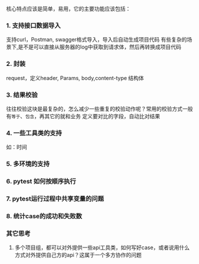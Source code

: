 核心特点应该是简单，易用，它的主要功能应该包括：
### 1. 支持接口数据导入
支持curl，Postman, swagger格式导入，导入后自动生成项目代码
有些复杂的场景下,是不是可以直接从服务器的log中获取到请求体，然后再转换成项目代码
### 2. 封装
request，定义header, Params, body,content-type 结构体
### 3. 结果校验
往往校验这块是最复杂的，怎么减少一些重复的校验动作呢？常用的校验方式一般有`等于`、`包含`，再其它的就和业务
定义要对比的字段，自动比对结果
### 4. 一些工具类的支持
如：时间
### 5. 多环境的支持
### 6. pytest 如何按顺序执行
### 7. pytest运行过程中共享变量的问题
### 8. 统计case的成功和失败数
### 其它思考
1. 多个项目组，都可以对外提供一些api工具类，如何写好case，或者说用什么方式对外提供自己方的api？这属于一个多方协作的问题




